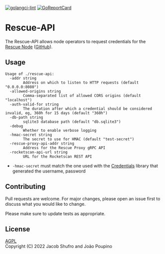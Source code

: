 [![golangci-lint](https://github.com/Rocket-Pool-Rescue-Node/rescue-proxy/actions/workflows/golangci-lint.yml/badge.svg)](https://github.com/Rocket-Pool-Rescue-Node/rescue-proxy/actions/workflows/golangci-lint.yml) [![GoReportCard](https://goreportcard.com/badge/github.com/Rocket-Pool-Rescue-Node/rescue-proxy)](https://goreportcard.com/report/github.com/Rocket-Pool-Rescue-Node/rescue-proxy)

# Rescue-API

The Rescue-API allows node operators to request credentials for the [Rescue Node](https://rescuenode.com)
([GitHub](https://github.com/Rocket-Rescue-Node/rescue-proxy)).


## Usage

```
Usage of ./rescue-api:
  -addr string
        Address on which to listen to HTTP requests (default "0.0.0.0:8080")
  -allowed-origins string
        Comma-separated list of allowed CORS origins (default "localhost")
  -auth-valid-for string
        The duration after which a credential should be considered invalid, eg, 360h for 15 days (default "360h")
  -db-path string
        sqlite3 database path (default "db.sqlite3")
  -debug
        Whether to enable verbose logging
  -hmac-secret string
        The secret to use for HMAC (default "test-secret")
  -rescue-proxy-api-addr string
        Address for the Rescue Proxy gRPC API
  -rocketscan-api-url string
        URL for the Rocketscan REST API
```

  * `-hmac-secret` must match the one used with the [Credentials](https://github.com/Rocket-Pool-Rescue-Node/credentials) library that generated the username, password

## Contributing

Pull requests are welcome. For major changes, please open an issue first
to discuss what you would like to change.

Please make sure to update tests as appropriate.

## License

[AGPL](https://www.gnu.org/licenses/agpl-3.0.en.html)  
Copyright (C) 2022 Jacob Shufro and João Poupino

